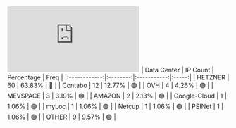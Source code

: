 ![Diagramm](https://github.com/obajay/StateSync-snapshots/blob/main/Projects/Ojo/1/README.md)
| Data Center | IP Count | Percentage | Freq |
|:------------:|:--------:|:-----------:|:-----:|
| HETZNER | 60 | 63.83% | 🔴 |
| Contabo | 12 | 12.77% | 🟢 |
| OVH | 4 | 4.26% | 🟢 |
| MEVSPACE | 3 | 3.19% | 🟢 |
| AMAZON | 2 | 2.13% | 🟢 |
| Google-Cloud | 1 | 1.06% | 🟢 |
| myLoc | 1 | 1.06% | 🟢 |
| Netcup | 1 | 1.06% | 🟢 |
| PSINet | 1 | 1.06% | 🟢 |
| OTHER | 9 | 9.57% | 🟢 |